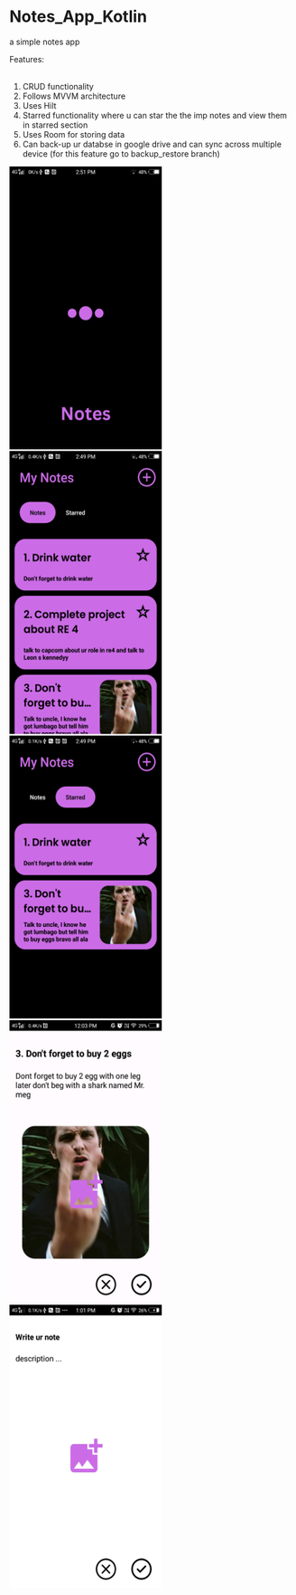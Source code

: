 # Notes_App_Kotlin
a simple notes app
<br>

Features:
<br>
<br>
1. CRUD functionality<br>
2. Follows MVVM architecture<br>
3. Uses Hilt<br>
4. Starred functionality where u can star the the imp notes and view them in starred section<br>
5. Uses Room for storing data
6. Can back-up ur databse in google drive and can sync across multiple device (for this feature go to backup_restore branch)

<img src="https://github.com/shalenMathew/Notes_App_JAVA/blob/master/github%20pics/Screenshot_20230915_145116.png" alt="Splash_Screen" width="270" height="500">

<img src="https://github.com/shalenMathew/Notes_App_JAVA/blob/master/github%20pics/Screenshot_20230915_144937.png" alt="main" width="270" height="500">

<img src="https://github.com/shalenMathew/Notes_App_JAVA/blob/master/github%20pics/Screenshot_20230915_144954.png" alt="starr" width="270" height="500">

<img src="https://github.com/shalenMathew/Notes-App-Kotlin/blob/master/Pics/new.png" alt="starr" width="270" height="500">

<img src="https://github.com/shalenMathew/Notes-App-Kotlin/blob/master/Pics/new2.png" alt="starr" width="270" height="500">
